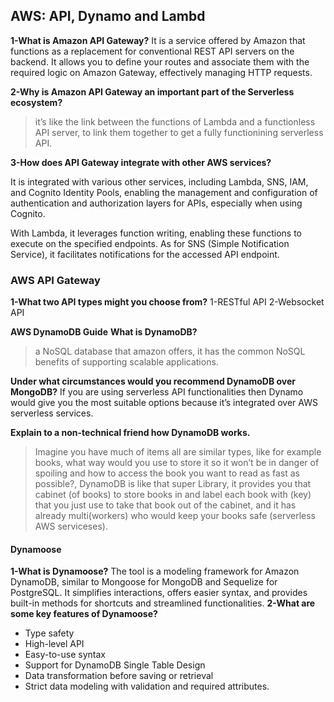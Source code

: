 ## AWS: API, Dynamo and Lambd
**1-What is Amazon API Gateway?**
It is a service offered by Amazon that functions as a replacement for conventional REST API servers on the backend. It allows you to define your routes and associate them with the required logic on Amazon Gateway, effectively managing HTTP requests.

**2-Why is Amazon API Gateway an important part of the Serverless ecosystem?**

>it’s like the link between the functions of Lambda and a functionless API server, to link them together to get a fully functionining serverless API.

**3-How does API Gateway integrate with other AWS services?**

It is integrated with various other services, including Lambda, SNS, IAM, and Cognito Identity Pools, enabling the management and configuration of authentication and authorization layers for APIs, especially when using Cognito.

With Lambda, it leverages function writing, enabling these functions to execute on the specified endpoints. As for SNS (Simple Notification Service), it facilitates notifications for the accessed API endpoint.

### AWS API Gateway
**1-What two API types might you choose from?**
1-RESTful API
2-Websocket API

**AWS DynamoDB Guide**
**What is DynamoDB?**
>a NoSQL database that amazon offers, it has the common NoSQL benefits of supporting scalable applications.

**Under what circumstances would you recommend DynamoDB over MongoDB?**
If you are using serverless API functionalities then Dynamo would give you the most suitable options because it’s integrated over AWS serverless services.

**Explain to a non-technical friend how DynamoDB works.**
>Imagine you have much of items all are similar types, like for example books, what way would you use to store it so it won’t be in danger of spoiling and how to access the book you want to read as fast as possible?, DynamoDB is like that super Library, it provides you that cabinet (of books) to store books in and label each book with (key) that you just use to take that book out of the cabinet, and it has already multi(workers) who would keep your books safe (serverless AWS serviceses).


#### Dynamoose
**1-What is Dynamoose?**
The tool is a modeling framework for Amazon DynamoDB, similar to Mongoose for MongoDB and Sequelize for PostgreSQL. It simplifies interactions, offers easier syntax, and provides built-in methods for shortcuts and streamlined functionalities.
**2-What are some key features of Dynamoose?**
* Type safety
* High-level API
* Easy-to-use syntax
* Support for DynamoDB Single Table Design
* Data transformation before saving or retrieval
* Strict data modeling with validation and required attributes.











